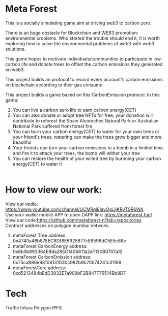 # Meta Forest<br>
This is a socially simulating game aim at driving web3 to carbon zero.    
    
There is an huge obstacle for Blockchain and WEB3 promotion: environmental problems.  Who started the trouble should end it, it is worth exploring how to solve the environmental problems of web3 with web3 solutions.     
      
This game hopes to motivate individuals/communities to participate in low-carbon life and donate trees to offset the carbon emissions they generated on web3.    
    
This project builds an protocol to record every account's carbon emissions on blockchain according to their gas consume. <br>

This project builds a game based on this CarbonEmission protocol. In this game:<br>
1) You can live a carbon zero life to earn carbon energy(CET) <br>
2) You can also donate or adopt tree NFTs for free, your donation will contribute to reforest the Spain Alcoroches Natural Park or Australian National Park suffered from forest fire<br>
3) You can burn your carbon energy(CET) to water for your own trees or your friend's trees, watering can make the trees grow bigger and more beautiful<br>
4) Your friends can turn your carbon emissions to a bomb in a limited time and fire it to attack your trees, the bomb will wither your tree <br>
5) You can restore the health of your wilted tree by burnning your carbon energy(CET) to water it<br><br>


# How to view our work:<br>
View our vedio: https://www.youtube.com/channel/UCMRqi8IavOgiJjKRvTSR6WA <br>
Use your wallet mobile APP to open DAPP link: https://metaforest.fun/  <br>
View our code:https://github.com/metaforest-n?tab=repositories <br>
Contract addresses on polygon mumbai network: <br>
1) metaForest Tree address: 0x4740a48b87EEC8Df8E6925877cE6596dC5E5c88e <br> 
2) metaForest CarbonEnergy address: 0x6b0b893364EBda285C1406611a2aF130B0707a12 <br> 
3) metaForest CarbonEmission address: 0x75caB86e98106131D30c982b9b70b74241c31199 <br>
4) metaForestCore address: 0xd5213484bEdD3932E7a909bF2B847F75514Bb9D7 <br>

# Tech
Truffle
Infura
Polygon
IPFS


